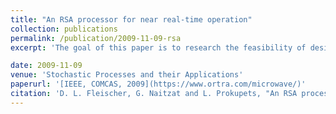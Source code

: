 ```yaml
---
title: "An RSA processor for near real-time operation"
collection: publications
permalink: /publication/2009-11-09-rsa
excerpt: 'The goal of this paper is to research the feasibility of designing and implementing an economical architecture for the real time computation of RSA algorithm, in a sense that the architecture could be implemented on single ASIC with standard logic and power supply. The main challenge in implementing such a design comes out of a need to make arithmetic computations involving very large numbers with bit lengths of thousands of digits. To overcome this, special design of hardware is needed at the algorithms level, and also at the circuit level. The final implementation of our hardware is based on four known algorithms leveraging the use of a CCSA (Carry-Completion-Sensing-Adder) as the building block of the design.'

date: 2009-11-09
venue: 'Stochastic Processes and their Applications'
paperurl: '[IEEE, COMCAS, 2009](https://www.ortra.com/microwave/)'
citation: 'D. L. Fleischer, G. Naitzat and L. Prokupets, "An RSA processor for near real-time operation," 2009 IEEE International Conference on Microwaves, Communications, Antennas and Electronics Systems, Tel Aviv, 2009, pp. 1-4.'
---
```



